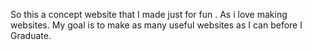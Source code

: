 So this a concept website that I made just for fun . 
As i love making websites.
My goal is to make as many useful websites as I can before I Graduate. 
